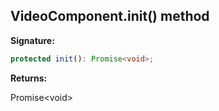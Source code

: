
## VideoComponent.init() method

**Signature:**

```typescript
protected init(): Promise<void>;
```
**Returns:**

Promise&lt;void&gt;

